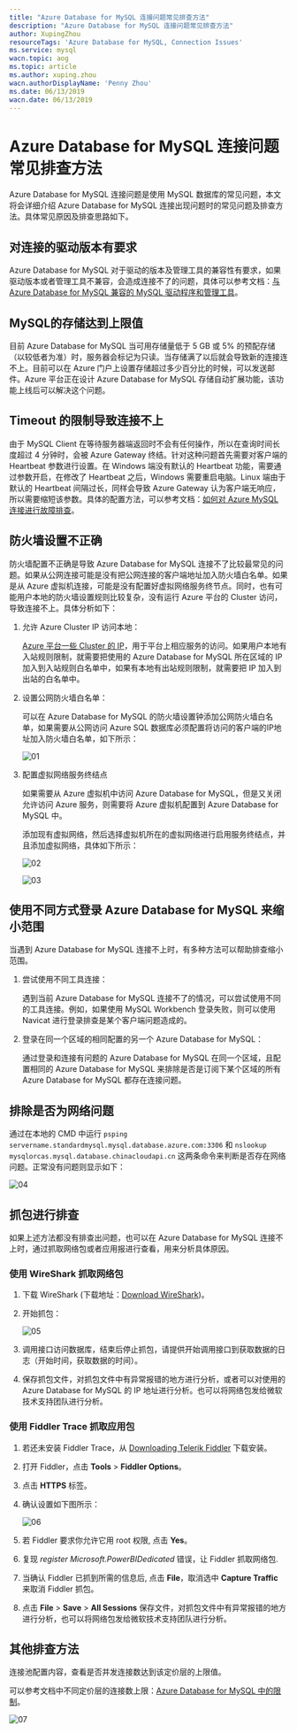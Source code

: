 ```yaml
---
title: "Azure Database for MySQL 连接问题常见排查方法"
description: "Azure Database for MySQL 连接问题常见排查方法"
author: XupingZhou
resourceTags: 'Azure Database for MySQL, Connection Issues'
ms.service: mysql
wacn.topic: aog
ms.topic: article
ms.author: xuping.zhou
wacn.authorDisplayName: 'Penny Zhou'
ms.date: 06/13/2019
wacn.date: 06/13/2019
---
```


# Azure Database for MySQL 连接问题常见排查方法

Azure Database for MySQL 连接问题是使用 MySQL 数据库的常见问题，本文将会详细介绍 Azure Database for MySQL 连接出现问题时的常见问题及排查方法。具体常见原因及排查思路如下。

## 对连接的驱动版本有要求

Azure Database for MySQL 对于驱动的版本及管理工具的兼容性有要求，如果驱动版本或者管理工具不兼容，会造成连接不了的问题，具体可以参考文档：[与 Azure Database for MySQL 兼容的 MySQL 驱动程序和管理工具](https://docs.azure.cn/zh-cn/mysql/concepts-compatibility)。

## MySQL的存储达到上限值

目前 Azure Database for MySQL 当可用存储量低于 5 GB 或 5% 的预配存储（以较低者为准）时，服务器会标记为只读。当存储满了以后就会导致新的连接连不上。目前可以在 Azure 门户上设置存储超过多少百分比的时候，可以发送邮件。Azure 平台正在设计 Azure Database for MySQL 存储自动扩展功能，该功能上线后可以解决这个问题。

## Timeout 的限制导致连接不上

由于 MySQL Client 在等待服务器端返回时不会有任何操作，所以在查询时间长度超过 4 分钟时，会被 Azure Gateway 终结。针对这种问题首先需要对客户端的 Heartbeat 参数进行设置。在 Windows 端没有默认的 Heartbeat 功能，需要通过参数开启，在修改了 Heartbeat 之后，Windows 需要重启电脑。Linux 端由于默认的 Heartbeat 间隔过长，同样会导致 Azure Gateway 认为客户端无响应，所以需要缩短该参数。具体的配置方法，可以参考文档：[如何对 Azure MySQL 连接进行故障排查](https://docs.azure.cn/zh-cn/articles/azure-operations-guide/mysql/aog-mysql-connections-faq)。

## 防火墙设置不正确

防火墙配置不正确是导致 Azure Database for MySQL 连接不了比较最常见的问题。如果从公网连接可能是没有把公网连接的客户端地址加入防火墙白名单。如果是从 Azure 虚拟机连接，可能是没有配置好虚拟网络服务终节点。同时，也有可能用户本地的防火墙设置规则比较复杂，没有运行 Azure 平台的 Cluster 访问，导致连接不上。具体分析如下：

1. 允许 Azure Cluster IP 访问本地：

    [Azure 平台一些 Cluster 的 IP](https://www.microsoft.com/en-us/download/details.aspx?id=57062)，用于平台上相应服务的访问。如果用户本地有入站规则限制，就需要把使用的 Azure Database for MySQL 所在区域的 IP 加入到入站规则白名单中，如果有本地有出站规则限制，就需要把 IP 加入到出站的白名单中。

2. 设置公网防火墙白名单：

    可以在 Azure Database for MySQL 的防火墙设置钟添加公网防火墙白名单，如果需要从公网访问 Azure SQL 数据库必须配置将访问的客户端的IP地址加入防火墙白名单，如下所示：

    ![01](media/aog-mysql-howto-troubleshoot-connection-issues-of-azure-database-for-mysql/01.png "01")

3.	配置虚拟网络服务终结点

    如果需要从 Azure 虚拟机中访问 Azure Database for MySQL，但是又关闭允许访问 Azure 服务，则需要将 Azure 虚拟机配置到 Azure Database for MySQL 中。
    
    添加现有虚拟网络，然后选择虚拟机所在的虚拟网络进行启用服务终结点，并且添加虚拟网络，具体如下所示：

    ![02](media/aog-mysql-howto-troubleshoot-connection-issues-of-azure-database-for-mysql/02.png "02")

    ![03](media/aog-mysql-howto-troubleshoot-connection-issues-of-azure-database-for-mysql/03.png "03")

## 使用不同方式登录 Azure Database for MySQL 来缩小范围

当遇到 Azure Database for MySQL 连接不上时，有多种方法可以帮助排查缩小范围。

1. 尝试使用不同工具连接：

    遇到当前 Azure Database for MySQL 连接不了的情况，可以尝试使用不同的工具连接。例如，如果使用 MySQL Workbench 登录失败，则可以使用 Navicat 进行登录排查是某个客户端问题造成的。

2. 登录在同一个区域的相同配置的另一个 Azure Database for MySQL：

    通过登录和连接有问题的 Azure Database for MySQL 在同一个区域，且配置相同的 Azure Database for MySQL 来排除是否是订阅下某个区域的所有 Azure Database for MySQL 都存在连接问题。

## 排除是否为网络问题

通过在本地的 CMD 中运行 `psping servername.standardmysql.mysql.database.azure.com:3306` 和 `nslookup mysqlorcas.mysql.database.chinacloudapi.cn` 这两条命令来判断是否存在网络问题。正常没有问题则显示如下：

![04](media/aog-mysql-howto-troubleshoot-connection-issues-of-azure-database-for-mysql/04.png "04")

## 抓包进行排查

如果上述方法都没有排查出问题，也可以在 Azure Database for MySQL 连接不上时，通过抓取网络包或者应用报进行查看，用来分析具体原因。

### 使用 WireShark 抓取网络包

1. 下载 WireShark (下载地址：[Download WireShark](https://www.wireshark.org/download.html))。

2.	开始抓包：

    ![05](media/aog-mysql-howto-troubleshoot-connection-issues-of-azure-database-for-mysql/05.png "05")

3. 调用接口访问数据库，结束后停止抓包，请提供开始调用接口到获取数据的日志（开始时间，获取数据的时间）。

4. 保存抓包文件，对抓包文件中有异常报错的地方进行分析，或者可以对使用的 Azure Database for MySQL 的 IP 地址进行分析。也可以将网络包发给微软技术支持团队进行分析。

### 使用 Fiddler Trace 抓取应用包

1. 若还未安装 Fiddler Trace，从 [Downloading Telerik Fiddler](http://www.telerik.com/download/fiddler/fiddler4) 下载安装。

2. 打开 Fiddler，点击 **Tools** > **Fiddler Options**。

3. 点击 **HTTPS** 标签。

4. 确认设置如下图所示：

    ![06](media/aog-mysql-howto-troubleshoot-connection-issues-of-azure-database-for-mysql/06.jpg "06")

5. 若 Fiddler 要求你允许它用 root 权限, 点击 **Yes**。

6. 复现 *register Microsoft.PowerBIDedicated* 错误，让 Fiddler 抓取网络包.

7. 当确认 Fiddler 已抓到所需的信息后, 点击 **File**，取消选中 **Capture Traffic** 来取消 Fiddler 抓包。

8.  点击 **File** > **Save** > **All Sessions** 保存文件，对抓包文件中有异常报错的地方进行分析，也可以将网络包发给微软技术支持团队进行分析。

## 其他排查方法

连接池配置内容，查看是否并发连接数达到该定价层的上限值。

可以参考文档中不同定价层的连接数上限：[Azure Database for MySQL 中的限制](https://docs.azure.cn/zh-cn/mysql/concepts-limits)。

![07](media/aog-mysql-howto-troubleshoot-connection-issues-of-azure-database-for-mysql/07.png "07")